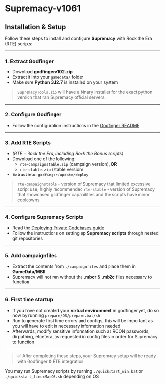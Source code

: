 # Supremacy-v1061

## Installation & Setup

Follow these steps to install and configure **Supremacy** with Rock the Era (RTE) scripts:

---

### 1. Extract Godfinger
- Download **godfingerv102.zip**
- Extract it into your `gamedata/` folder
- Make sure **Python 3.12.7** is installed on your system

> `SupremacyTools.zip` will have a binary installer for the exact python version that ran Supremacy official servers.

---

### 2. Configure Godfinger
- Follow the configuration instructions in the [Godfinger README](https://github.com/MBII-Galactic-Conquest/godfinger)

---

### 3. Add RTE Scripts
- *(RTE = Rock the Era, including Rock the Bonus scripts)*
- Download one of the following:
  - `rte-campaignstable.zip` (campaign version), **OR**
  - `rte-stable.zip` (stable version)
- Extract into: `godfinger/update/deploy`

> `rte-campaignstable` - version of Supremacy that limited excessive script use, highly recommended
> `rte-stable` - version of Supremacy that showcased godfinger capabilities and the scripts have minor cooldowns

---

### 4. Configure Supremacy Scripts
- Read the [Deploying Private Codebases guide](https://github.com/MBII-Galactic-Conquest/godfinger?tab=readme-ov-file#deploying-private-codebases)
- Follow the instructions on setting up **Supremacy scripts** through nested git repositories

---

### 5. Add campaignfiles
- Extract the contents from `./campaignfiles` and place them in **GameData/MBII**
- Supremacy will not run without the **.mbcr** & **.mb2c** files necessary to function

---

### 6. First time startup
- If you have not created your **virtual environment** in godfinger yet, do so now by running `prepare/OS/prepare.bat/sh`
- Run to generate first time errors and configs, this will be important as you will have to edit in necessary information needed
- Afterwards, modify sensitive information such as RCON passwords, dirpathing, etcetera, as requested in config files in order for Supremacy to function

---

> ✅ After completing these steps, your Supremacy setup will be ready with Godfinger & RTE integration

You may run Supremacy scripts by running `./quickstart_win.bat` or `./quickstart_linuxMacOS.sh` depending on OS